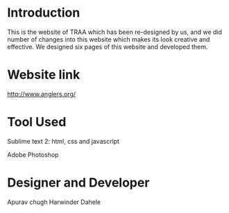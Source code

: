 # Introduction

This is the website of TRAA which has been re-designed by us, and we did number of changes into this website which makes its look creative and effective. We designed six pages of this website and developed them.

# Website link

http://www.anglers.org/

# Tool Used

Sublime text 2: html, css and javascript

Adobe Photoshop

# Designer and Developer

Apurav chugh
Harwinder Dahele
